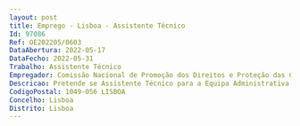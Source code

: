 ```yaml
--- 
layout: post
title: Emprego - Lisboa - Assistente Técnico
Id: 97086
Ref: OE202205/0603
DataAbertura: 2022-05-17
DataFecho: 2022-05-31
Trabalho: Assistente Técnico
Empregador: Comissão Nacional de Promoção dos Direitos e Proteção das Crianças e Jovens
Descricao: Pretende se Assistente Técnico para a Equipa Administrativa e Financeira, adesempenhar as seguintes funções a) Receção e encaminhamento da correspondência interna e externa da CNPDPCJ b) Gestão do envio de correspondência via plataforma CTT c) Atribuição de número de oficio e informação despacho, bem como o encaminhamento destes d) Arquivo digital dos ofícios e informações despacho e) Gestão do email afeto ao expediente f) Receção, registo e encaminhamento da faturação da CNPDPCJ.
CodigoPostal: 1049-056 LISBOA
Concelho: Lisboa
Distrito: Lisboa
--- 
```

